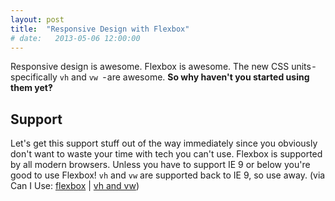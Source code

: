 ```yaml
---
layout: post
title:  "Responsive Design with Flexbox"
# date:   2013-05-06 12:00:00
---
```


Responsive design is awesome. Flexbox is awesome. The new CSS units - specifically `vh` and `vw `- are awesome. **So why haven't you started using them yet‽**

## Support

Let's get this support stuff out of the way immediately since you obviously don't want to waste your time with tech you can't use. Flexbox is supported by all modern browsers. Unless you have to support IE 9 or below you're good to use Flexbox! `vh` and `vw` are supported back to IE 9, so use away. (via Can I Use: [flexbox](https://caniuse.com/#search=flexbox) | [vh and vw](https://caniuse.com/#search=Viewport%20Units))
